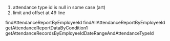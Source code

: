 1. attendance type id is null in some case (art)
2. limit and offset at 49 line




findAttendanceReportByEmployeeId
findAllAttendanceReportByEmployeeId
getAttendanceReportDataByCondition1
getAttendanceRecordsByEmployeeIdDateRangeAndAttendanceTypeId